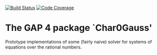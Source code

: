 [![Build Status](https://travis-ci.org/gap-packages/Char0Gauss.svg?branch=master)](https://travis-ci.org/gap-packages/Char0Gauss)
[![Code Coverage](https://codecov.io/github/gap-packages/Char0Gauss/coverage.svg?branch=master&token=)](https://codecov.io/gh/gap-packages/Char0Gauss)

The GAP 4 package `Char0Gauss'
==============================

Prototype implementations of some (fairly naive) solver for systems
of equations over the rational numbers.

